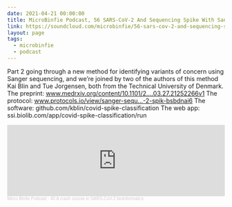 ```yaml
---
date: 2021-04-21 00:00:00
title: MicroBinfie Podcast, 56 SARS-CoV-2 And Sequencing Spike With Sanger Sequencing part 2
link: https://soundcloud.com/microbinfie/56-sars-cov-2-and-sequencing-spike-with-sanger-sequencing-welcome-to-1995
layout: page
tags:
  - microbinfie
  - podcast
---
```

Part 2 going through a new method for identifying variants of concern
using Sanger sequencing, and we’re joined by two of the authors of
this method Kai Blin and Tue Jorgensen, both from the Technical
University of Denmark.  The preprint:
www.medrxiv.org/content/10.1101/2….03.27.21252266v1  The protocol:
www.protocols.io/view/sanger-sequ…-2-spik-bsbdnai6  The software:
github.com/kblin/covid-spike-classification  The web app:
ssi.biolib.com/app/covid-spike-classification/run

<iframe width="100%" height="166" scrolling="no" frameborder="no" allow="autoplay" src="https://w.soundcloud.com/player/?url=https%3A//api.soundcloud.com/tracks/1019140078&color=%23ff5500&auto_play=false&hide_related=false&show_comments=true&show_user=true&show_reposts=false&show_teaser=false"></iframe><div style="font-size: 10px; color: #cccccc;line-break: anywhere;word-break: normal;overflow: hidden;white-space: nowrap;text-overflow: ellipsis; font-family: Interstate,Lucida Grande,Lucida Sans Unicode,Lucida Sans,Garuda,Verdana,Tahoma,sans-serif;font-weight: 100;"><a href="https://soundcloud.com/microbinfie" title="Micro Binfie Podcast" target="_blank" style="color: #cccccc; text-decoration: none;">Micro Binfie Podcast</a> · <a href="https://soundcloud.com/microbinfie/40-a-crash-course-in-sars-cov-2-bioinformatics" title="56 SARS-CoV-2 And Sequencing Spike With Sanger Sequencing part 2" target="_blank" style="color: #cccccc; text-decoration: none;">40 A crash course in SARS-CoV-2 bioinformatics</a></div>
